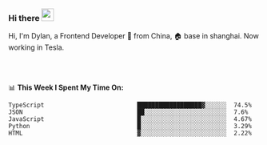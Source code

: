 ### Hi there <img src="https://media.giphy.com/media/hvRJCLFzcasrR4ia7z/giphy.gif" width="25px">

<!-- ![visitors](https://visitor-badge.glitch.me/badge?page_id=dislfyer.dislfyer) -->

Hi, I'm Dylan, a Frontend Developer 🚀 from China, 🏠 base in shanghai. Now working in Tesla.

<br/>
<br/>

📊 **This Week I Spent My Time On:**


<!--START_SECTION:waka-->

```text
TypeScript                          ██████████████████▓░░░░░░  74.5%
JSON                                ██░░░░░░░░░░░░░░░░░░░░░░░  7.6%
JavaScript                          █░░░░░░░░░░░░░░░░░░░░░░░░  4.67%
Python                              █░░░░░░░░░░░░░░░░░░░░░░░░  3.29%
HTML                                ▓░░░░░░░░░░░░░░░░░░░░░░░░  2.22%
```

<!--END_SECTION:waka-->

<!--
**About Me:**
 -->

